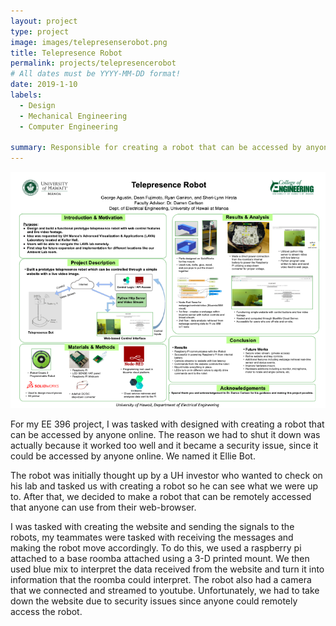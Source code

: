 ```yaml
---
layout: project
type: project
image: images/telepresenserobot.png
title: Telepresence Robot
permalink: projects/telepresencerobot
# All dates must be YYYY-MM-DD format!
date: 2019-1-10
labels:
  - Design
  - Mechanical Engineering
  - Computer Engineering

summary: Responsible for creating a robot that can be accessed by anyone online.
---
```

<div class="ui small rounded images">
  <img class="ui image" src="../images/ellie.png">
</div>

For my EE 396 project, I was tasked with designed with creating a robot that can be accessed by anyone online. The reason we had to shut it down was actually because it worked too well and it became a security issue, since it could be accessed by anyone online. We named it Ellie Bot.

The robot was initially thought up by a UH investor who wanted to check on his lab and tasked us with creating a robot so he can see what we were up to. After that, we decided to make a robot that can be remotely accessed that anyone can use from their web-browser. 

I was tasked with creating the website and sending the signals to the robots, my teammates were tasked with receiving the messages and making the robot move accordingly. To do this, we used a raspberry pi attached to a base roomba attached using a 3-D printed mount. We then used blue mix to interpret the data received from the website and turn it into information that the roomba could interpret. The robot also had a camera that we connected and streamed to youtube. Unfortunately, we had to take down the website due to security issues since anyone could remotely access the robot. 

